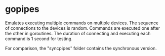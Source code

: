 # gopipes
Emulates executing multiple commands on multiple devices. The sequence of connections to the devices is random. Commands are executed one after the other in goroutines. The duration of connecting and executing each command is 1 second for testing.

For comparison, the "syncpipes" folder contains the synchronous version.
